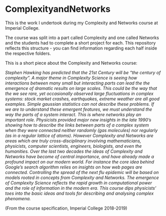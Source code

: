 # ComplexityandNetworks

This is the work I undertook during my Complexity and Networks course at Imperial College.

The course was split into a part called Complexity and one called Networks and the students had to complete 
a short project for each. This repository reflects this structure - you can find information regarding each half
inside the respective folders.


This is a short piece about the Complexity and Networks course:

*Stephen Hawking has predicted that the 21st Century will be “the century of complexity”. A major theme
in Complexity Science is seeing how interactions between many small but interacting parts can lead the the
emergence of dramatic results on large scales. This could be the way that the we see rare, yet occasionally
observed large fluctuations in complex systems: stock market crashes, earthquakes, extreme weather are all
good examples. Simple gaussian statistics can not describe these problems.
If we are to understand these emergent features, we must understand the way the parts of a system interact.
This is where networks play an important role. Physicists provided major new insights in the late 1990’s showing
how to describe the links between parts of a complex system when they were connected neither randomly (gas
molecules) nor regularly (as in a regular lattice of atoms).
However Complexity and Networks are areas which are truly cross-disciplinary involving mathematicians,
physicists, computer scientists, engineers, biologists, and even the humanities. Over the last two decades the
ideas of Complexity and Networks have become of central importance, and have already made a profound
impact on our modern world. For instance the core idea behind Google’s search algorithm relies on insights on
how web pages are connected. Controlling the spread of the next flu epidemic will be based on models rooted
in concepts from Complexity and Networks. The emergence of Complexity Science reflects the rapid growth in
computational power and the role of information in the modern era.
This course dips physicists’ toes into the basic ideas and tools for describing and analysing complex phenomena.*

(From the course specification, Imperial College 2018-2019)
